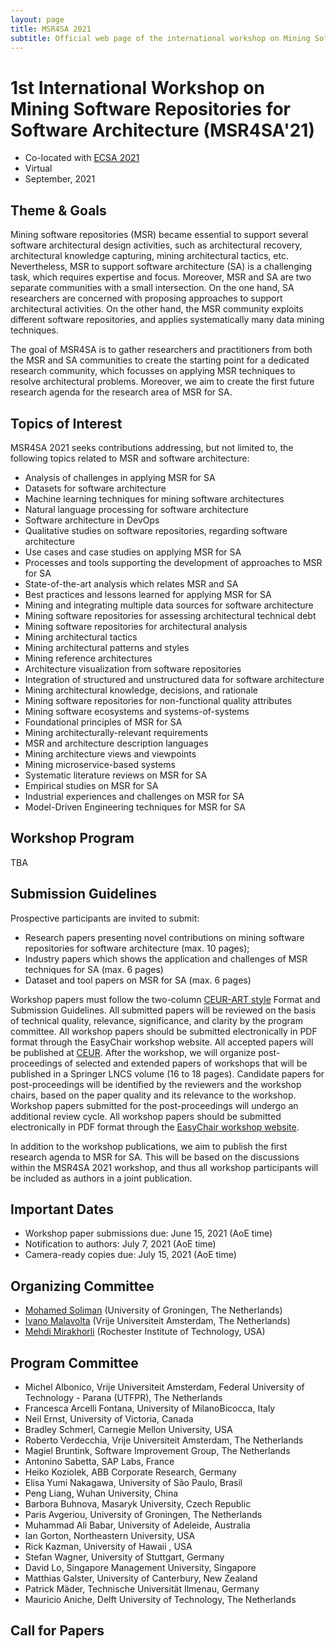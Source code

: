 ```yaml
---
layout: page
title: MSR4SA 2021
subtitle: Official web page of the international workshop on Mining Software Repositories for Software Architecture
---
```


# 1st International Workshop on Mining Software Repositories for Software Architecture (MSR4SA'21)  

- Co-located with [ECSA 2021](https://conf.researchr.org/home/ecsa-2021) 
- Virtual
- September, 2021

## Theme & Goals
Mining software repositories (MSR) became essential to support several software architectural design activities, such as architectural recovery, architectural knowledge capturing, mining architectural tactics, etc. Nevertheless, MSR to support software architecture (SA) is a challenging task, which requires expertise and focus. Moreover, MSR and SA are two separate communities with a small intersection. On the one hand, SA researchers are concerned with proposing approaches to support architectural activities. On the other hand, the MSR community exploits different software repositories, and applies systematically many data mining techniques.

The goal of MSR4SA is to gather researchers and practitioners from both the MSR and SA communities to create the starting point for a dedicated research community, which focusses on applying MSR techniques to resolve architectural problems. Moreover, we aim to create the first future research agenda for the research area of MSR for SA.

## Topics of Interest

MSR4SA 2021 seeks contributions addressing, but not limited to, the following topics related to MSR and software architecture:
- Analysis of challenges in applying MSR for SA
- Datasets for software architecture
- Machine learning techniques for mining software architectures
- Natural language processing for software architecture
- Software architecture in DevOps
- Qualitative studies on software repositories, regarding software architecture
- Use cases and case studies on applying MSR for SA
- Processes and tools supporting the development of approaches to MSR for SA
- State-of-the-art analysis which relates MSR and SA
- Best practices and lessons learned for applying MSR for SA
- Mining and integrating multiple data sources for software architecture
- Mining software repositories for assessing architectural technical debt
- Mining software repositories for architectural analysis
- Mining architectural tactics
- Mining architectural patterns and styles
- Mining reference architectures
- Architecture visualization from software repositories
- Integration of structured and unstructured data for software architecture 
- Mining architectural knowledge, decisions, and rationale
- Mining software repositories for non-functional quality attributes
- Mining software ecosystems and systems-of-systems
- Foundational principles of MSR for SA
- Mining architecturally-relevant requirements
- MSR and architecture description languages
- Mining architecture views and viewpoints
- Mining microservice-based systems
- Systematic literature reviews on MSR for SA
- Empirical studies on MSR for SA
- Industrial experiences and challenges on MSR for SA
- Model-Driven Engineering techniques for MSR for SA

## Workshop Program 

TBA

## Submission Guidelines 

Prospective participants are invited to submit:
- Research papers presenting novel contributions on mining software repositories for software architecture (max. 10 pages);
- Industry papers which shows the application and challenges of MSR techniques for SA (max. 6 pages)
- Dataset and tool papers on MSR for SA (max. 6 pages)

Workshop papers must follow the two-column [CEUR-ART style](http://ceur-ws.org/Vol-XXX/CEURART.zip) Format and Submission Guidelines. All submitted papers will be reviewed on the basis of technical quality, relevance, significance, and clarity by the program committee. All workshop papers should be submitted electronically in PDF format through the EasyChair workshop website. All accepted papers will be published at [CEUR](http://ceur-ws.org). After the workshop, we will organize post-proceedings of selected and extended papers of workshops that will be published in a Springer LNCS volume (16 to 18 pages). Candidate papers for post-proceedings will be identified by the reviewers and the workshop chairs, based on the paper quality and its relevance to the workshop. Workshop papers submitted for the post-proceedings will undergo an additional review cycle. All workshop papers should be submitted electronically in PDF format through the  [EasyChair workshop website](https://easychair.org/my/conference?conf=msr4sa2021).

In addition to the workshop publications, we aim to publish the first research agenda to MSR for SA. This will be based on the discussions within the MSR4SA 2021 workshop, and thus all workshop participants will be included as authors in a joint publication.

## Important Dates 
- Workshop paper submissions due: June 15, 2021 (AoE time)
- Notification to authors: July 7, 2021 (AoE time)
- Camera-ready copies due: July 15, 2021 (AoE time)

## Organizing Committee 
- [Mohamed Soliman](https://www.rug.nl/staff/m.a.m.soliman/?lang=en) (University of Groningen, The Netherlands)
- [Ivano Malavolta](http://www.ivanomalavolta.com) (Vrije Universiteit Amsterdam, The Netherlands)
- [Mehdi Mirakhorli](http://www.se.rit.edu/~mehdi) (Rochester Institute of Technology, USA)

## Program Committee 
- Michel Albonico, Vrije Universiteit Amsterdam, Federal University of Technology - Parana (UTFPR), The Netherlands
- Francesca Arcelli Fontana, University of MilanoBicocca, Italy
- Neil Ernst, University of Victoria, Canada
- Bradley Schmerl, Carnegie Mellon University, USA
- Roberto Verdecchia, Vrije Universiteit Amsterdam, The Netherlands
- Magiel Bruntink, Software Improvement Group, The Netherlands
- Antonino Sabetta, SAP Labs, France
- Heiko Koziolek, ABB Corporate Research, Germany
- Elisa Yumi Nakagawa, University of São Paulo, Brasil
- Peng Liang, Wuhan University, China
- Barbora Buhnova, Masaryk University, Czech Republic
- Paris Avgeriou, University of Groningen, The Netherlands
- Muhammad Ali Babar, University of Adeleide, Australia
- Ian Gorton, Northeastern University, USA
- Rick Kazman, University of Hawaii , USA
- Stefan Wagner, University of Stuttgart, Germany
- David Lo, Singapore Management University, Singapore
- Matthias Galster, University of Canterbury, New Zealand
- Patrick Mäder, Technische Universität Ilmenau, Germany
- Mauricio Aniche, Delft University of Technology, The Netherlands


## Call for Papers 
<!-- - [Call for Papers (PDF)](https://github.com/msr4sa/msr4sa.github.io/raw/master/files/MSR4SA_2021_cfp.pdf) -->


